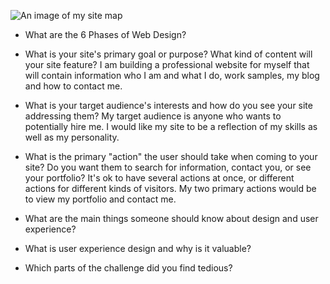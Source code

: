 ![An image of my site map](/imgs/site-map.png "Site Map")

* What are the 6 Phases of Web Design?

* What is your site's primary goal or purpose? What kind of content will your site feature? 
I am building a professional website for myself that will contain information who I am and what I do, work samples, my blog and how to contact me. 

* What is your target audience's interests and how do you see your site addressing them?
My target audience is anyone who wants to potentially hire me. I would like my site to be a reflection of my skills as well as my personality.

* What is the primary "action" the user should take when coming to your site? Do you want them to search for information, contact you, or see your portfolio? It's ok to have several actions at once, or different actions for different kinds of visitors.
My two primary actions would be to view my portfolio and contact me. 

* What are the main things someone should know about design and user experience?

* What is user experience design and why is it valuable? 

* Which parts of the challenge did you find tedious?
